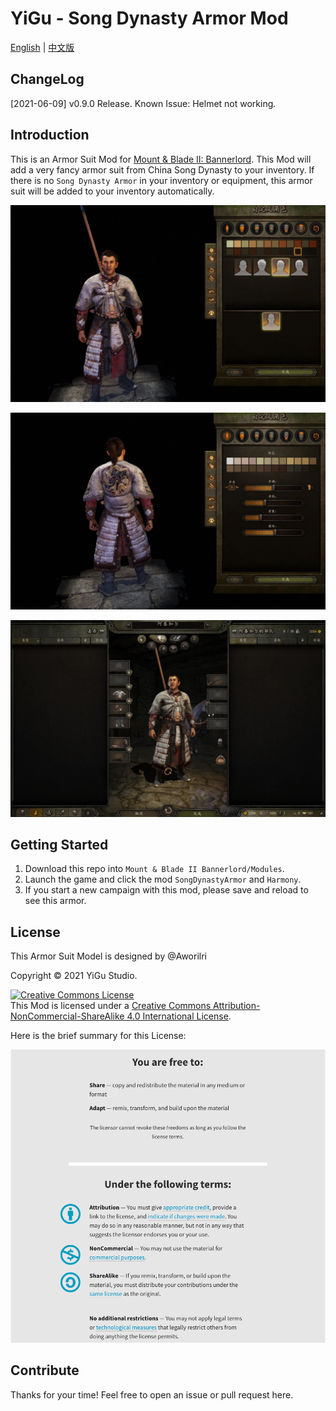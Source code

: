 # YiGu - Song Dynasty Armor Mod

[English](README.md) | [中文版](README_CN.md)

## ChangeLog

[2021-06-09] v0.9.0 Release. Known Issue: Helmet not working.

## Introduction

This is an Armor Suit Mod for [Mount & Blade II: Bannerlord](https://www.taleworlds.com/en/Games/Bannerlord). This Mod will add a very fancy armor suit from China Song Dynasty to your inventory. If there is no `Song Dynasty Armor` in your inventory or equipment, this armor suit will be added to your inventory automatically.

![Song Dynasty Armor Preview - 1](./doc/Preview1.jpg)

![Song Dynasty Armor Preview - 2](./doc/Preview2.jpg)

![Song Dynasty Armor Preview - 3](./doc/Preview3.jpg)

## Getting Started

1. Download this repo into `Mount & Blade II Bannerlord/Modules`.
2. Launch the game and click the mod `SongDynastyArmor` and `Harmony`.
3. If you start a new campaign with this mod, please save and reload to see this armor.

## License

This Armor Suit Model is designed by @Aworilri

Copyright © 2021 YiGu Studio.

<a rel="license" href="http://creativecommons.org/licenses/by-nc-sa/4.0/"><img alt="Creative Commons License" style="border-width:0" src="https://i.creativecommons.org/l/by-nc-sa/4.0/88x31.png" /></a><br />This Mod is licensed under a <a rel="license" href="http://creativecommons.org/licenses/by-nc-sa/4.0/">Creative Commons Attribution-NonCommercial-ShareAlike 4.0 International License</a>.

Here is the brief summary for this License:

![CC_BY_NC_SA_Summary_CN](./doc/CC_BY_NC_SA_Summary.png)

## Contribute

Thanks for your time! Feel free to open an issue or pull request here.
